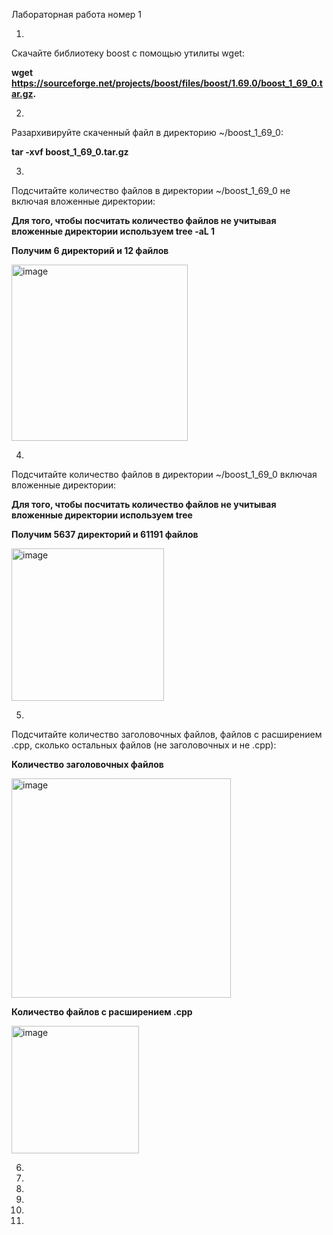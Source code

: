 Лабораторная работа номер 1

1.
Скачайте библиотеку boost с помощью утилиты wget:

**wget https://sourceforge.net/projects/boost/files/boost/1.69.0/boost_1_69_0.tar.gz.**

2.
Разархивируйте скаченный файл в директорию ~/boost_1_69_0:

**tar -xvf boost_1_69_0.tar.gz**

3.
Подсчитайте количество файлов в директории ~/boost_1_69_0 не включая вложенные директории:

**Для того, чтобы посчитать количество файлов не учитывая вложенные директории используем tree -aL 1**

**Получим 6 директорий и 12 файлов**

<img width="282" alt="image" src="https://user-images.githubusercontent.com/126329578/221883500-684f65d0-0147-44ac-95c3-a211468cf4a0.png">


4.
Подсчитайте количество файлов в директории ~/boost_1_69_0 включая вложенные директории:

**Для того, чтобы посчитать количество файлов не учитывая вложенные директории используем tree**

**Получим 5637 директорий и 61191 файлов**

<img width="244" alt="image" src="https://user-images.githubusercontent.com/126329578/221883601-d6b01455-ad67-447f-a1e6-886cebf04fed.png">

5.
Подсчитайте количество заголовочных файлов, файлов с расширением .cpp, сколько остальных файлов (не заголовочных и не .cpp):

**Количество заголовочных файлов**

<img width="351" alt="image" src="https://user-images.githubusercontent.com/126329578/221893406-a7b6211c-61bc-48cb-a558-300ac813b90f.png">

**Количество файлов с расширением .cpp**

<img width="204" alt="image" src="https://user-images.githubusercontent.com/126329578/221895842-c1c76119-59c4-442b-8276-90f48472433a.png">



6.

7.

8.

9.

10.

11.
